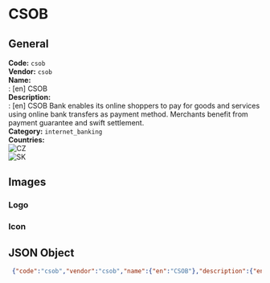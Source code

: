 # CSOB 
## General 
**Code:** `csob`  
**Vendor:** `csob`  
**Name:**  
:	[en] CSOB  
**Description:**  
: [en] CSOB Bank enables its online shoppers to pay for goods and services using online bank transfers as payment method. Merchants benefit from payment guarantee and swift settlement.   
**Category:** `internet_banking`  
**Countries:**  
![CZ](https://cdnjs.cloudflare.com/ajax/libs/flag-icon-css/3.3.0/flags/4x3/CZ.svg#w24)  
![SK](https://cdnjs.cloudflare.com/ajax/libs/flag-icon-css/3.3.0/flags/4x3/SK.svg#w24)  
 
## Images 
### Logo 
### Icon 
## JSON Object 
```json
 {"code":"csob","vendor":"csob","name":{"en":"CSOB"},"description":{"en":"CSOB Bank enables its online shoppers to\u00a0pay for goods and services using online bank transfers as payment method. Merchants benefit from payment guarantee and swift settlement.\u00a0"},"countries":["CZ","SK"],"category":"internet_banking"}```  
